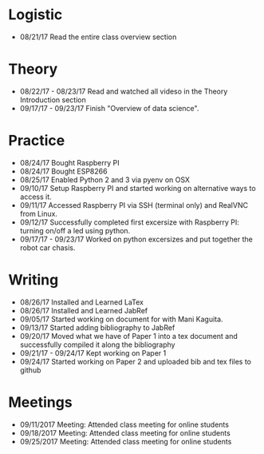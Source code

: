 # Logistic

* 08/21/17 Read the entire class overview section 

# Theory

* 08/22/17 - 08/23/17 Read and watched all videso in the Theory Introduction section
* 09/17/17 - 09/23/17 Finish "Overview of data science".

# Practice

* 08/24/17 Bought Raspberry PI
* 08/24/17 Bought ESP8266
* 08/25/17 Enabled Python 2 and 3 via pyenv on OSX
* 09/10/17 Setup Raspberry PI and started working on alternative ways to access it.
* 09/11/17 Accessed Raspberry PI via SSH (terminal only) and RealVNC from Linux.
* 09/12/17 Successfully completed first excersize with Raspberry PI: turning on/off a led using python.
* 09/17/17 - 09/23/17 Worked on python excersizes and put together the robot car chasis.


# Writing

* 08/26/17 Installed and Learned LaTex
* 08/26/17 Installed and Learned JabRef
* 09/05/17 Started working on document for with Mani Kaguita.
* 09/13/17 Started adding bibliography to JabRef
* 09/20/17 Moved what we have of Paper 1 into a tex document and successfully compiled it along the bibliography
* 09/21/17 -  09/24/17 Kept working on Paper 1
* 09/24/17 Started working on Paper 2 and uploaded bib and tex files to github 

# Meetings

* 09/11/2017 Meeting: Attended class meeting for online students
* 09/18/2017 Meeting: Attended class meeting for online students
* 09/25/2017 Meeting: Attended class meeting for online students
